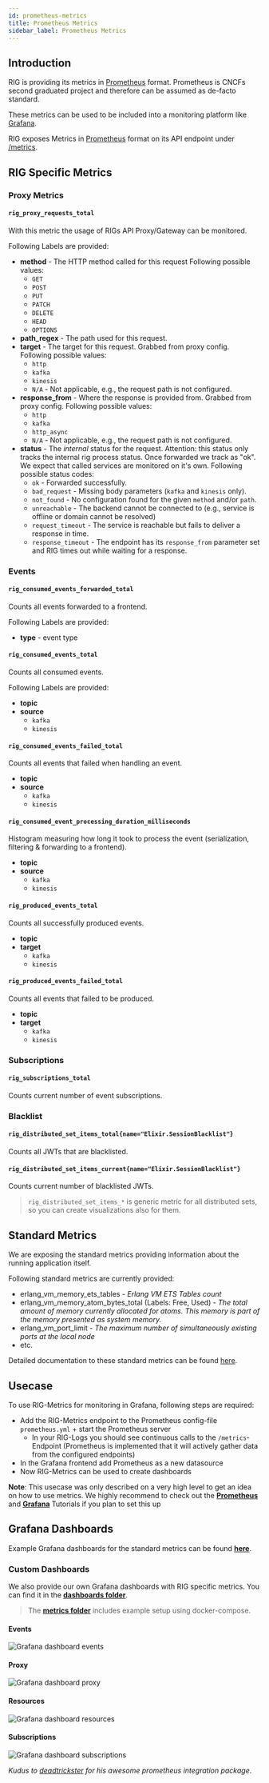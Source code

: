 ```yaml
---
id: prometheus-metrics
title: Prometheus Metrics
sidebar_label: Prometheus Metrics
---
```


## Introduction

RIG is providing its metrics in [Prometheus](https://prometheus.io) format. Prometheus is CNCFs second graduated project and therefore can be assumed as de-facto standard.

These metrics can be used to be included into a monitoring platform like [Grafana](https://grafana.com/).

RIG exposes Metrics in [Prometheus](https://prometheus.io/) format on its API endpoint under [/metrics](http:localhost:4010/metrics).

## RIG Specific Metrics

### Proxy Metrics

#### `rig_proxy_requests_total`

With this metric the usage of RIGs API Proxy/Gateway can be monitored.

Following Labels are provided:

- **method** - The HTTP method called for this request Following possible values:
  - `GET`
  - `POST`
  - `PUT`
  - `PATCH`
  - `DELETE`
  - `HEAD`
  - `OPTIONS`
- **path_regex** - The path used for this request.
- **target** - The target for this request. Grabbed from proxy config. Following possible values:
  - `http`
  - `kafka`
  - `kinesis`
  - `N/A` - Not applicable, e.g., the request path is not configured.
- **response_from** - Where the response is provided from. Grabbed from proxy config. Following possible values:
  - `http`
  - `kafka`
  - `http_async`
  - `N/A` - Not applicable, e.g., the request path is not configured.
- **status** - The _internal_ status for the request. Attention: this status only tracks the internal rig process status. Once forwarded we track as "ok". We expect that called services are monitored on it's own. Following possible status codes:
  - `ok` - Forwarded successfully.
  - `bad_request` - Missing body parameters (`kafka` and `kinesis` only).
  - `not_found` - No configuration found for the given `method` and/or `path`.
  - `unreachable` - The backend cannot be connected to (e.g., service is offline or domain cannot be resolved)
  - `request_timeout` - The service is reachable but fails to deliver a response in time.
  - `response_timeout` - The endpoint has its `response_from` parameter set and RIG times out while waiting for a response.

### Events

#### `rig_consumed_events_forwarded_total`

Counts all events forwarded to a frontend.

Following Labels are provided:

- **type** - event type

#### `rig_consumed_events_total`

Counts all consumed events.

Following Labels are provided:

- **topic**
- **source**
  - `kafka`
  - `kinesis`

#### `rig_consumed_events_failed_total`

Counts all events that failed when handling an event.

- **topic**
- **source**
  - `kafka`
  - `kinesis`

#### `rig_consumed_event_processing_duration_milliseconds`

Histogram measuring how long it took to process the event (serialization, filtering & forwarding to a frontend).

- **topic**
- **source**
  - `kafka`
  - `kinesis`

#### `rig_produced_events_total`

Counts all successfully produced events.

- **topic**
- **target**
  - `kafka`
  - `kinesis`

#### `rig_produced_events_failed_total`

Counts all events that failed to be produced.

- **topic**
- **target**
  - `kafka`
  - `kinesis`

### Subscriptions

#### `rig_subscriptions_total`

Counts current number of event subscriptions.

### Blacklist

#### `rig_distributed_set_items_total{name="Elixir.SessionBlacklist"}`

Counts all JWTs that are blacklisted.

#### `rig_distributed_set_items_current{name="Elixir.SessionBlacklist"}`

Counts current number of blacklisted JWTs.

> `rig_distributed_set_items_*` is generic metric for all distributed sets, so you can create visualizations also for them.

## Standard Metrics

We are exposing the standard metrics providing information about the running application itself.

Following standard metrics are currently provided:

- erlang_vm_memory_ets_tables - *Erlang VM ETS Tables count*
- erlang_vm_memory_atom_bytes_total (Labels: Free, Used) - *The total amount of memory currently allocated for atoms. This memory is part of the memory presented as system memory.*
- erlang_vm_port_limit - *The maximum number of simultaneously existing ports at the local node*
- etc.

Detailed documentation to these standard metrics can be found [here](https://github.com/deadtrickster/prometheus.ex/tree/master/pages).

## Usecase

To use RIG-Metrics for monitoring in Grafana, following steps are required:

- Add the RIG-Metrics endpoint to the Prometheus config-file `prometheus.yml` + start the Prometheus server
  - In your RIG-Logs you should see continuous calls to the `/metrics`-Endpoint (Prometheus is implemented that it will actively gather data from the configured endpoints)
- In the Grafana frontend add Prometheus as a new datasource
- Now RIG-Metrics can be used to create dashboards

**Note**: This usecase was only described on a very high level to get an idea on how to use metrics. We highly recommend to check out the [**Prometheus**](https://prometheus.io/docs/prometheus/latest/getting_started/) and [**Grafana**](https://prometheus.io/docs/visualization/grafana/) Tutorials if you plan to set this up

## Grafana Dashboards

Example Grafana dashboards for the standard metrics can be found [**here**](https://github.com/deadtrickster/beam-dashboards).

### Custom Dashboards

We also provide our own Grafana dashboards with RIG specific metrics. You can find it in the [**dashboards folder**](https://github.com/Accenture/reactive-interaction-gateway/monitoring/metrics/dashboards).

> The [**metrics folder**](https://github.com/Accenture/reactive-interaction-gateway/monitoring/metrics) includes example setup using docker-compose.

#### Events

![Grafana dashboard events](./assets/grafana-dashboard-events.png)

#### Proxy

![Grafana dashboard proxy](./assets/grafana-dashboard-proxy.png)

#### Resources

![Grafana dashboard resources](./assets/grafana-dashboard-resources.png)

#### Subscriptions

![Grafana dashboard subscriptions](./assets/grafana-dashboard-subscriptions.png)

_Kudus to [deadtrickster](https://github.com/deadtrickster) for his awesome prometheus integration package_.
